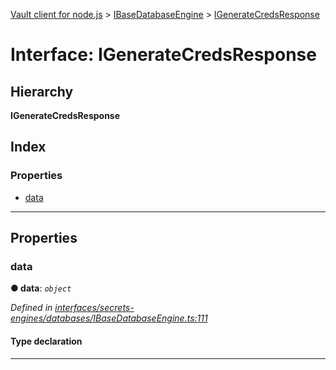 [Vault client for node.js](../README.md) > [IBaseDatabaseEngine](../modules/ibasedatabaseengine.md) > [IGenerateCredsResponse](../interfaces/ibasedatabaseengine.igeneratecredsresponse.md)

# Interface: IGenerateCredsResponse

## Hierarchy

**IGenerateCredsResponse**

## Index

### Properties

* [data](ibasedatabaseengine.igeneratecredsresponse.md#data)

---

## Properties

<a id="data"></a>

###  data

**● data**: *`object`*

*Defined in [interfaces/secrets-engines/databases/IBaseDatabaseEngine.ts:111](https://github.com/theogravity/vault-tacular/blob/cbfbab1/src/interfaces/secrets-engines/databases/IBaseDatabaseEngine.ts#L111)*

#### Type declaration

___

